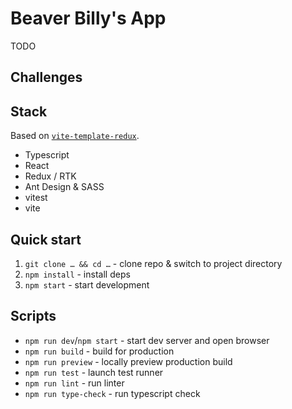 # Beaver Billy's App

TODO

## Challenges

## Stack

Based on [`vite-template-redux`](https://github.com/reduxjs/redux-templates/tree/master/packages/vite-template-redux).

- Typescript
- React
- Redux / RTK
- Ant Design & SASS
- vitest
- vite

## Quick start

1. `git clone … && cd …` - clone repo & switch to project directory
2. `npm install` - install deps
3. `npm start` - start development

## Scripts

- `npm run dev`/`npm start` - start dev server and open browser
- `npm run build` - build for production
- `npm run preview` - locally preview production build
- `npm run test` - launch test runner
- `npm run lint` - run linter
- `npm run type-check` - run typescript check
